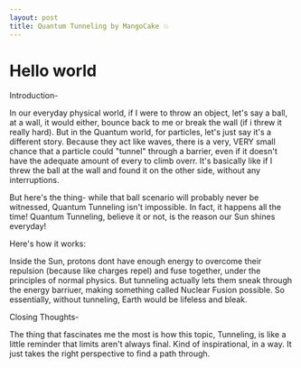 ```yaml
---
layout: post
title: Quantum Tunneling by MangoCake 💥
---
```


# Hello world

Introduction-

In our everyday physical world, if I were to throw an object, let's say a ball, at a wall, it would either, bounce back to me or break the wall (if i threw it really hard). But in the Quantum world, for particles, let's just say it's a different story. Because they act like waves, there is a very, VERY small chance that a particle could "tunnel" through a barrier, even if it doesn't have the adequate amount of every to climb overr. It's basically like if I threw the ball at the wall and found it on the other side, without any interruptions.

But here's the thing- while that ball scenario will probably never be witnessed, Quantum Tunneling isn't impossible. In fact, it happens all the time! Quantum Tunneling, believe it or not, is the reason our Sun shines everyday! 

Here's how it works:

Inside the Sun, protons dont have enough energy to overcome their repulsion (because like charges repel) and fuse together, under the principles of normal physics. But tunneling actually lets them sneak through the energy barriuer, making something called Nuclear Fusion possible. So essentially, without tunneling, Earth would be lifeless and bleak.

Closing Thoughts-

The thing that fascinates me the most is how this topic, Tunneling, is like a little reminder that limits aren't always final. Kind of inspirational, in a way. It just takes the right perspective to find a path through.
